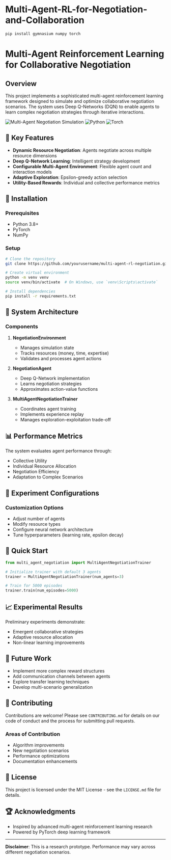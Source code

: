 # Multi-Agent-RL-for-Negotiation-and-Collaboration



    pip install gymnasium numpy torch

# Multi-Agent Reinforcement Learning for Collaborative Negotiation

## Overview

This project implements a sophisticated multi-agent reinforcement learning framework designed to simulate and optimize collaborative negotiation scenarios. The system uses Deep Q-Networks (DQN) to enable agents to learn complex negotiation strategies through iterative interactions.

![Multi-Agent Negotiation Simulation](https://img.shields.io/badge/AI-Multi--Agent%20RL-blue)
![Python](https://img.shields.io/badge/Python-3.8%2B-green)
![Torch](https://img.shields.io/badge/PyTorch-Reinforcement%20Learning-red)

## 🚀 Key Features

- **Dynamic Resource Negotiation**: Agents negotiate across multiple resource dimensions
- **Deep Q-Network Learning**: Intelligent strategy development
- **Configurable Multi-Agent Environment**: Flexible agent count and interaction models
- **Adaptive Exploration**: Epsilon-greedy action selection
- **Utility-Based Rewards**: Individual and collective performance metrics

## 🔧 Installation

### Prerequisites

- Python 3.8+
- PyTorch
- NumPy

### Setup

```bash
# Clone the repository
git clone https://github.com/yourusername/multi-agent-rl-negotiation.git

# Create virtual environment
python -m venv venv
source venv/bin/activate  # On Windows, use `venv\Scripts\activate`

# Install dependencies
pip install -r requirements.txt
```

## 🧠 System Architecture

### Components

1. **NegotiationEnvironment**
   - Manages simulation state
   - Tracks resources (money, time, expertise)
   - Validates and processes agent actions

2. **NegotiationAgent**
   - Deep Q-Network implementation
   - Learns negotiation strategies
   - Approximates action-value functions

3. **MultiAgentNegotiationTrainer**
   - Coordinates agent training
   - Implements experience replay
   - Manages exploration-exploitation trade-off

## 📊 Performance Metrics

The system evaluates agent performance through:
- Collective Utility
- Individual Resource Allocation
- Negotiation Efficiency
- Adaptation to Complex Scenarios

## 🔬 Experiment Configurations

### Customization Options

- Adjust number of agents
- Modify resource types
- Configure neural network architecture
- Tune hyperparameters (learning rate, epsilon decay)

## 🚀 Quick Start

```python
from multi_agent_negotiation import MultiAgentNegotiationTrainer

# Initialize trainer with default 3 agents
trainer = MultiAgentNegotiationTrainer(num_agents=3)

# Train for 5000 episodes
trainer.train(num_episodes=5000)
```

## 📈 Experimental Results

Preliminary experiments demonstrate:
- Emergent collaborative strategies
- Adaptive resource allocation
- Non-linear learning improvements

## 🔮 Future Work

- Implement more complex reward structures
- Add communication channels between agents
- Explore transfer learning techniques
- Develop multi-scenario generalization

## 🤝 Contributing

Contributions are welcome! Please see `CONTRIBUTING.md` for details on our code of conduct and the process for submitting pull requests.

### Areas of Contribution
- Algorithm improvements
- New negotiation scenarios
- Performance optimizations
- Documentation enhancements

## 📜 License

This project is licensed under the MIT License - see the `LICENSE.md` file for details.

## 🏆 Acknowledgments

- Inspired by advanced multi-agent reinforcement learning research
- Powered by PyTorch deep learning framework



---

**Disclaimer**: This is a research prototype. Performance may vary across different negotiation scenarios.